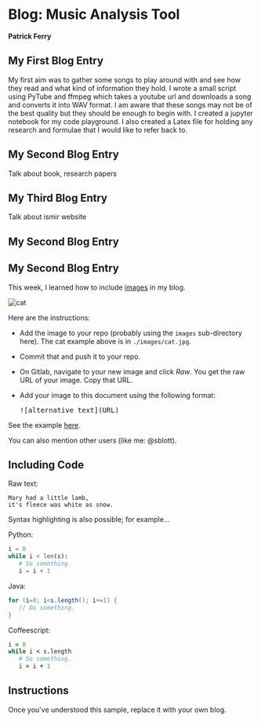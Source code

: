 # Blog: Music Analysis Tool

**Patrick Ferry**

## My First Blog Entry

My first aim was to gather some songs to play around with and see how they read and what kind of information they hold. 
I wrote  a small script using PyTube and ffmpeg which takes a youtube url and downloads a song and converts it into WAV 
format. I am aware that these songs may not be of the best quality but they should be enough to begin with. I created a 
jupyter notebook for my code playground. I also created a Latex file for holding any research and formulae that I would 
like to refer back to. 

## My Second Blog Entry
Talk about book, research papers


## My Third Blog Entry
Talk about ismir website


## My Second Blog Entry

## My Second Blog Entry

This week, I learned how to include
[images](https://github.com/adam-p/markdown-here/wiki/Markdown-Cheatsheet#images)
in my blog.

![cat](https://gitlab.computing.dcu.ie/sblott/2018-ca400-XXXX/raw/master/docs/blog/images/cat.jpg)

Here are the instructions:

- Add the image to your repo (probably using the `images` sub-directory here).
  The cat example above is in `./images/cat.jpg`.

- Commit that and push it to your repo.

- On Gitlab, navigate to your new image and click *Raw*.  You get the raw URL of your image.  Copy that URL.

- Add your image to this document using the following format:

    <pre>![alternative text](URL)</pre>

See the example [here](https://gitlab.computing.dcu.ie/sblott/2018-ca400-XXXX/raw/master/docs/blog/blog.md).

You can also mention other users (like me: @sblott).

## Including Code

Raw text:
```
Mary had a little lamb,
it's fleece was white as snow.
```

Syntax highlighting is also possible; for example...

Python:
```python
i = 0
while i < len(s):
   # So something.
   i = i + 1
```

Java:
```java
for (i=0; i<s.length(); i+=1) {
   // Do something.
}
```

Coffeescript:
```coffeescript
i = 0
while i < s.length
   # So something.
   i = i + 1
```

## Instructions

Once you've understood this sample, replace it with your own blog.
